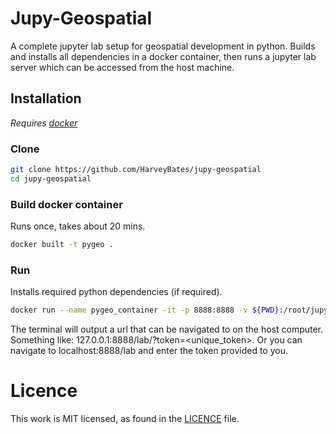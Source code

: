 # Jupy-Geospatial
A complete jupyter lab setup for geospatial development in python. 
Builds and installs all dependencies in a docker container, 
then runs a jupyter lab server which can be accessed from the host
machine.

## Installation
*Requires [docker](https://www.docker.com/)*
### Clone
```bash
git clone https://github.com/HarveyBates/jupy-geospatial
cd jupy-geospatial
```
### Build docker container
Runs once, takes about 20 mins. 
```bash
docker built -t pygeo .
```

### Run
Installs required python dependencies (if required). 
```bash
docker run --name pygeo_container -it -p 8888:8888 -v ${PWD}:/root/jupy-geospatial pygeo
```
The terminal will output a url that can be navigated to on the host computer. 
Something like: 127.0.0.1:8888/lab/?token=<unique_token>. Or you can navigate 
to localhost:8888/lab and enter the token provided to you.

# Licence
This work is MIT licensed, as found in the [LICENCE](https://github.com/HarveyBates/jupy-geospatial/blob/master/LICENCE) file.
